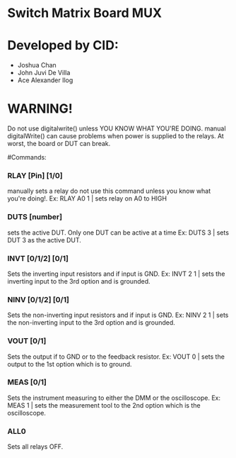 # Switch Matrix Board MUX
# Developed by CID:
- Joshua Chan
- John Juvi De Villa
- Ace Alexander Ilog

# WARNING!
Do not use digitalwrite() unless YOU KNOW WHAT YOU'RE DOING.
manual digitalWrite() can cause problems when power is supplied
to the relays. At worst, the board or DUT can break.

#Commands:
### RLAY [Pin] [1/0]
manually sets a relay do not use this command unless you know what you're doing!.
Ex: RLAY A0 1   | sets relay on A0 to HIGH
### DUTS [number]
sets the active DUT. Only one DUT can be active at a time
Ex: DUTS 3      | sets DUT 3 as the active DUT.
### INVT [0/1/2] [0/1] 
Sets the inverting input resistors and if input is GND.
Ex: INVT 2 1    | sets the inverting input to the 3rd option and is grounded.
### NINV [0/1/2] [0/1]
Sets the non-inverting input resistors and if input is GND.
Ex: NINV 2 1    | sets the non-inverting input to the 3rd option and is grounded.
### VOUT [0/1]
Sets the output if to GND or to the feedback resistor.
Ex: VOUT 0      | sets the output to the 1st option which is to ground.
### MEAS [0/1]
Sets the instrument measuring to either the DMM or the oscilloscope.
Ex: MEAS 1      | sets the measurement tool to the 2nd option which is the oscilloscope.
### ALL0
Sets all relays OFF.
